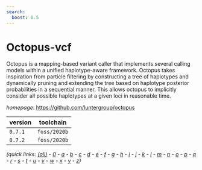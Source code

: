 ```yaml
---
search:
  boost: 0.5
---
```

# Octopus-vcf

Octopus is a mapping-based variant caller that implements several calling models within  a unified haplotype-aware framework. Octopus takes inspiration from particle filtering by constructing a  tree of haplotypes and dynamically pruning and extending the tree based on haplotype posterior probabilities  in a sequential manner. This allows octopus to implicitly consider all possible haplotypes at a given loci in  reasonable time.

*homepage*: <https://github.com/luntergroup/octopus>

version | toolchain
--------|----------
``0.7.1`` | ``foss/2020b``
``0.7.2`` | ``foss/2020b``


*(quick links: [(all)](../index.md) - [0](../0/index.md) - [a](../a/index.md) - [b](../b/index.md) - [c](../c/index.md) - [d](../d/index.md) - [e](../e/index.md) - [f](../f/index.md) - [g](../g/index.md) - [h](../h/index.md) - [i](../i/index.md) - [j](../j/index.md) - [k](../k/index.md) - [l](../l/index.md) - [m](../m/index.md) - [n](../n/index.md) - [o](../o/index.md) - [p](../p/index.md) - [q](../q/index.md) - [r](../r/index.md) - [s](../s/index.md) - [t](../t/index.md) - [u](../u/index.md) - [v](../v/index.md) - [w](../w/index.md) - [x](../x/index.md) - [y](../y/index.md) - [z](../z/index.md))*

